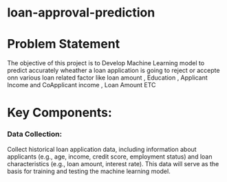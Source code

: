 # loan-approval-prediction
# Problem Statement
The objective of this project is to Develop Machine Learning model to predict accurately wheather a loan application is going to reject or accepte  onn various loan related  factor like loan amount , Education , Applicant Income and CoApplicant income  , Loan Amount ETC
# Key Components:
### Data Collection: 
Collect historical loan application data, including information about applicants (e.g., age, income, credit score, employment status) and loan characteristics (e.g., loan amount, interest rate). This data will serve as the basis for training and testing the machine learning model.





